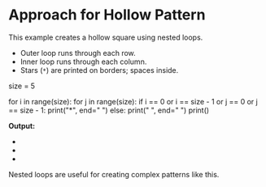 # Approach for Hollow Pattern

This example creates a hollow square using nested loops.

- Outer loop runs through each row.
- Inner loop runs through each column.
- Stars (`*`) are printed on borders; spaces inside.

size = 5

for i in range(size):
for j in range(size):
if i == 0 or i == size - 1 or j == 0 or j == size - 1:
print("\*", end=" ")
else:
print(" ", end=" ")
print()

**Output:**

-
-
-

Nested loops are useful for creating complex patterns like this.
